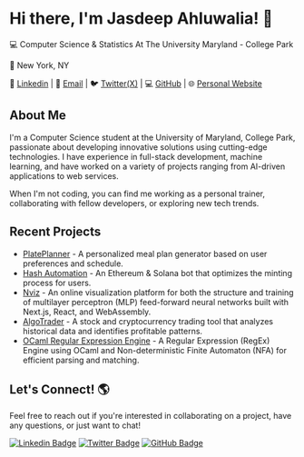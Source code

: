 # Hi there, I'm Jasdeep Ahluwalia! 👋

💻 Computer Science & Statistics At The University Maryland - College Park

📍 New York, NY

🔗 [Linkedin](https://linkedin.com/in/jasdeep-ahluwalia) | 📨 [Email](mailto:jasdeep.a@outlook.com) | 🐦 [Twitter(X)](https://twitter.com/JazaScript) | 💻 [GitHub](https://github.com/ahluwalij) | 🌐 [Personal Website](https://jasdeepahluwalia.com/)

## About Me

I'm a Computer Science student at the University of Maryland, College Park, passionate about developing innovative solutions using cutting-edge technologies. I have experience in full-stack development, machine learning, and have worked on a variety of projects ranging from AI-driven applications to web services.

When I'm not coding, you can find me working as a personal trainer, collaborating with fellow developers, or exploring new tech trends.

## Recent Projects

- [PlatePlanner](https://plateplanner.org) - A personalized meal plan generator based on user preferences and schedule.
- [Hash Automation](https://youtu.be/v_RfGE2vPys) - An Ethereum & Solana bot that optimizes the minting process for users.
- [Nviz](https://ahluwalij.github.io/NViz/) - An online visualization platform for both the structure and training of multilayer perceptron (MLP) feed-forward neural networks built with Next.js, React, and WebAssembly.
- [AlgoTrader](https://github.com/ahluwalij/AlgoTrader) - A stock and cryptocurrency trading tool that analyzes historical data and identifies profitable patterns.
- [OCaml Regular Expression Engine](https://github.com/ahluwalij/RegEx-Engine) - A Regular Expression (RegEx) Engine using OCaml and Non-deterministic Finite Automaton (NFA) for efficient parsing and matching.

## Let's Connect! 🌎

Feel free to reach out if you're interested in collaborating on a project, have any questions, or just want to chat!

[![Linkedin Badge](https://img.shields.io/badge/-Jasdeep_Ahluwalia-blue?style=flat&logo=Linkedin&logoColor=white&link=https://www.linkedin.com/in/jasdeep-ahluwalia/)](https://www.linkedin.com/in/jasdeep-ahluwalia/)
[![Twitter Badge](https://img.shields.io/badge/-JazaScript-blue?style=flat&logo=Twitter&logoColor=white&link=https://twitter.com/JazaScript)](https://twitter.com/JazaScript)
[![GitHub Badge](https://img.shields.io/badge/-ahluwalij-blue?style=flat&logo=GitHub&logoColor=white&link=https://github.com/ahluwalij)](https://github.com/ahluwalij)
